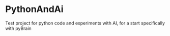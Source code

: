 # PythonAndAi
Test project for python code and experiments with AI, for a start specifically with pyBrain
